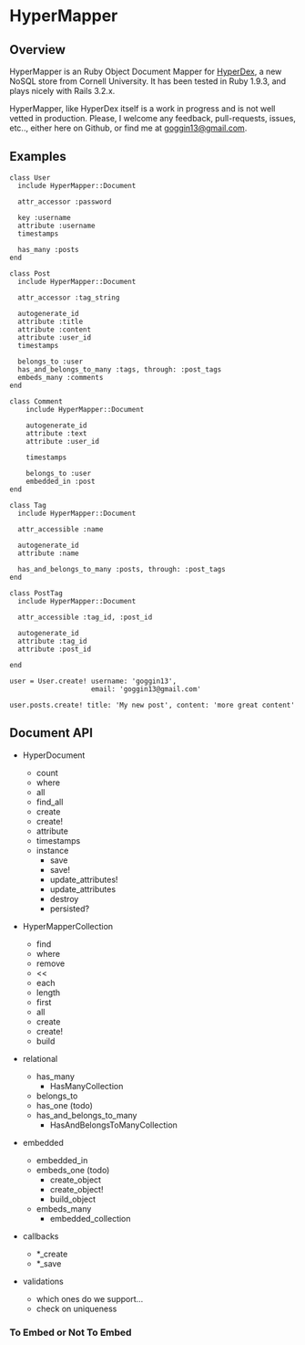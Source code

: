 # HyperMapper	

## Overview

HyperMapper is an Ruby Object Document Mapper for [HyperDex](http://hyperdex.org/), a new NoSQL store from Cornell University.  It has been tested in Ruby 1.9.3, and plays nicely with Rails 3.2.x.

HyperMapper, like HyperDex itself is a work in progress and is not well vetted in production.  Please, I welcome any feedback, pull-requests, issues, etc.., either here on Github, or find me at [goggin13@gmail.com](mailto:goggin13@gmail.com).

## Examples
```
class User
  include HyperMapper::Document
  
  attr_accessor :password

  key :username
  attribute :username
  timestamps

  has_many :posts
end

class Post
  include HyperMapper::Document

  attr_accessor :tag_string
  
  autogenerate_id
  attribute :title
  attribute :content
  attribute :user_id
  timestamps

  belongs_to :user
  has_and_belongs_to_many :tags, through: :post_tags
  embeds_many :comments  
end

class Comment
	include HyperMapper::Document
	
	autogenerate_id
	attribute :text
	attribute :user_id
	
	timestamps
	
	belongs_to :user
	embedded_in :post
end

class Tag
  include HyperMapper::Document

  attr_accessible :name

  autogenerate_id
  attribute :name
  
  has_and_belongs_to_many :posts, through: :post_tags
end

class PostTag
  include HyperMapper::Document

  attr_accessible :tag_id, :post_id

  autogenerate_id
  attribute :tag_id
  attribute :post_id

end

user = User.create! username: 'goggin13', 
                    email: 'goggin13@gmail.com'

user.posts.create! title: 'My new post', content: 'more great content'
```


## Document API

* HyperDocument
  * count
  * where
  * all
  * find_all
  * create
  * create!
  * attribute
  * timestamps
  * instance
    * save
    * save!
    * update_attributes!
    * update_attributes
    * destroy
    * persisted?

* HyperMapperCollection
  * find
  * where
  * remove
  * <<
  * each
  * length
  * first
  * all
  * create
  * create!
  * build

* relational
  * has_many
    * HasManyCollection
  * belongs_to
  * has_one (todo)
  * has_and_belongs_to_many
  	* HasAndBelongsToManyCollection

* embedded
  * embedded_in
  * embeds_one (todo)
    * create_object
    * create_object!
    * build_object
  * embeds_many
    * embedded_collection
  	  
* callbacks
  * *_create
  * *_save
* validations 
  * which ones do we support…
  * check on uniqueness

### To Embed or Not To Embed

